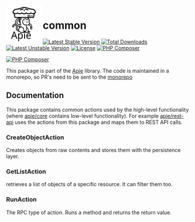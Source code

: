 <img src="https://raw.githubusercontent.com/apie-lib/apie-lib-monorepo/main/docs/apie-logo.svg" width="100px" align="left" />
<h1>common</h1>






 [![Latest Stable Version](https://poser.pugx.org/apie/common/v)](https://packagist.org/packages/apie/common) [![Total Downloads](https://poser.pugx.org/apie/common/downloads)](https://packagist.org/packages/apie/common) [![Latest Unstable Version](https://poser.pugx.org/apie/common/v/unstable)](https://packagist.org/packages/apie/common) [![License](https://poser.pugx.org/apie/common/license)](https://packagist.org/packages/apie/common) [![PHP Composer](https://apie-lib.github.io/projectCoverage/coverage-common.svg)](https://apie-lib.github.io/projectCoverage/common/index.html)  

[![PHP Composer](https://github.com/apie-lib/common/actions/workflows/php.yml/badge.svg?event=push)](https://github.com/apie-lib/common/actions/workflows/php.yml)

This package is part of the [Apie](https://github.com/apie-lib) library.
The code is maintained in a monorepo, so PR's need to be sent to the [monorepo](https://github.com/apie-lib/apie-lib-monorepo/pulls)

## Documentation
This package contains common actions used by the high-level functionality (where [apie/core](https://packagist.org/packages/apie/core) contains low-level functionality). For example [apie/rest-api](https://packagist.org/packages/apie/rest-api) uses the actions from this package and maps them to REST API calls.

### CreateObjectAction
Creates objects from raw contents and stores them with the persistence layer.

### GetListAction
retrieves a list of objects of a specific resource. It can filter them too.

### RunAction
The RPC type of action. Runs a method and returns the return value.
